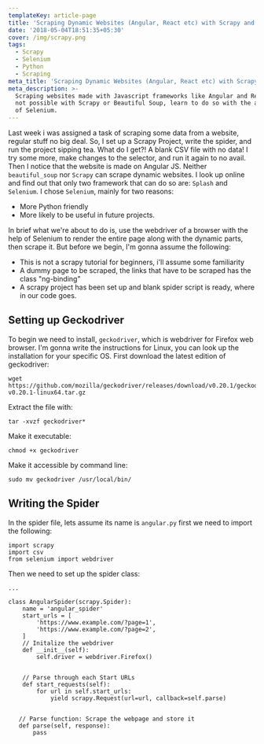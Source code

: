 ```yaml
---
templateKey: article-page
title: 'Scraping Dynamic Websites (Angular, React etc) with Scrapy and Selenium'
date: '2018-05-04T18:51:35+05:30'
cover: /img/scrapy.png
tags:
  - Scrapy
  - Selenium
  - Python
  - Scraping
meta_title: 'Scraping Dynamic Websites (Angular, React etc) with Scrapy and Selenium'
meta_description: >-
  Scraping websites made with Javascript frameworks like Angular and React is
  not possible with Scrapy or Beautiful Soup, learn to do so with the added help
  of Selenium.
---
```

Last week i was assigned a task of scraping some data from a website, regular stuff no big deal. So, I set up a Scrapy Project, write the spider, and run the project sipping tea. What do I get?! A blank CSV file with no data! I try some more, make changes to the selector, and run it again to no avail. Then I notice that the website is made on Angular JS. Neither `beautiful_soup` nor `Scrapy` can scrape dynamic websites. I look up online and find out that only two framework that can do so are: `Splash` and `Selenium`. I chose `Selenium`, mainly for two reasons:

* More Python friendly
* More likely to be useful in future projects.

In brief what we're about to do is, use the webdriver of a browser with the help of Selenium to render the entire page along with the dynamic parts, then scrape it. But before we begin, I'm gonna assume the following:

* This is not a scrapy tutorial for beginners, i'll assume some familiarity
* A dummy page to be scraped, the links that have to be scraped has the class "ng-binding"
* A scrapy project has been set up and blank spider script is ready, where in our code goes.

## Setting up Geckodriver

To begin we need to install, `geckodriver`, which is webdriver for Firefox web browser. I'm gonna write the instructions for Linux, you can look up the installation for your specific OS.
First download the latest edition of geckodriver:

```
wget https://github.com/mozilla/geckodriver/releases/download/v0.20.1/geckodriver-v0.20.1-linux64.tar.gz
```

Extract the file with:

```
tar -xvzf geckodriver*
```

Make it executable:

```
chmod +x geckodriver
```

Make it accessible by command line:

```
sudo mv geckodriver /usr/local/bin/
```

## Writing the Spider

In the spider file, lets assume its name is `angular.py` first we need to import the following:

```
import scrapy
import csv
from selenium import webdriver
```

Then we need to set up the spider class:

```
...

class AngularSpider(scrapy.Spider):
    name = 'angular_spider'
    start_urls = [
        'https://www.example.com/?page=1',
        'https://www.example.com/?page=2',
    ]    
    // Initalize the webdriver    
    def __init__(self):
        self.driver = webdriver.Firefox()

    
    // Parse through each Start URLs
    def start_requests(self):
        for url in self.start_urls:
            yield scrapy.Request(url=url, callback=self.parse)    
    

   // Parse function: Scrape the webpage and store it
   def parse(self, response):
       pass   
```

